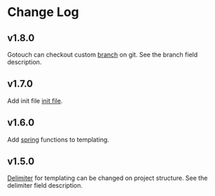 # Change Log

## v1.8.0
Gotouch can checkout custom [branch]((../customize/project-structure.md)) on git. See the branch field description.

## v1.7.0
Add init file [init file](../customize/init.md).

## v1.6.0
Add [spring](http://masterminds.github.io/sprig/) functions to templating.

## v1.5.0
[Delimiter](../customize/project-structure.md) for templating can be changed on project structure. See the delimiter field description.
